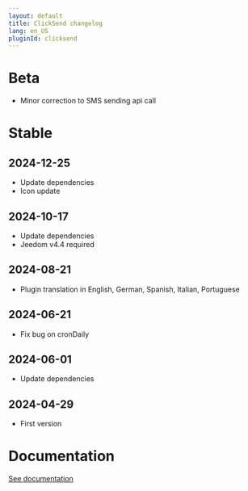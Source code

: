 ```yaml
---
layout: default
title: ClickSend changelog 
lang: en_US
pluginId: clicksend
---
```


# Beta

- Minor correction to SMS sending api call

# Stable

## 2024-12-25

- Update dependencies
- Icon update

## 2024-10-17

- Update dependencies
- Jeedom v4.4 required

## 2024-08-21

- Plugin translation in English, German, Spanish, Italian, Portuguese

## 2024-06-21

- Fix bug on cronDaily

## 2024-06-01

- Update dependencies

## 2024-04-29

- First version

# Documentation

[See documentation]({{site.baseurl}}/{{page.pluginId}}/{{page.lang}})
